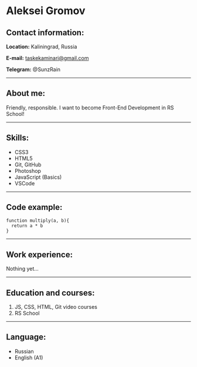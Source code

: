 # Aleksei Gromov
## Contact information:
**Location:** Kaliningrad, Russia

**E-mail:** taskekaminari@gmail.com

**Telegram:** @SunzRain

---

## About me: 
Friendly, responsible. I want to become Front-End Development in RS School! 

---
## Skills: 
 
* CSS3
* HTML5
* Git, GitHub
* Photoshop
* JavaScript (Basics)
* VSCode


---


## Code example:
```
function multiply(a, b){
  return a * b
}
```

---
## Work experience:
Nothing yet…

---
## Education and courses:

1. JS, CSS, HTML, Git video courses
2. RS School

---
## Language:
* Russian
* English (A1)